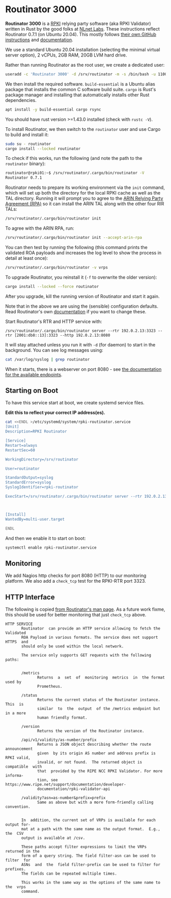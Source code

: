 
# Routinator 3000

**Routinator 3000** is a [RPKI](/features/rpki.md) relying party software (aka RPKI Validator) written in Rust by the good folks at [NLnet Labs](https://www.nlnetlabs.nl/projects/rpki/routinator/). These instructions reflect Routinator 0.7.1 (on Ubuntu 20.04). This mostly follows [their own GitHub instructions](https://github.com/NLnetLabs/routinator) and [documentation](https://rpki.readthedocs.io/en/latest/routinator/).

We use a standard Ubuntu 20.04 installation (selecting the minimal virtual server option), 2 vCPUs, 2GB RAM, 20GB LVM hard drive.

Rather than running Routinator as the root user, we create a dedicated user:

```sh
useradd -c 'Routinator 3000' -d /srv/routinator -m -s /bin/bash -u 1100 routinator
```

We then install the required software. `build-essential` is a Ubuntu alias package that installs the common C software build suite. `cargo` is Rust's package manager and installing that automatically installs other Rust dependencies.

```sh
apt install -y build-essential cargo rsync
```

You should have rust version >=1.43.0 installed (check with `rustc -V`).

To install Routinator, we then switch to the `routinator` user and use Cargo to build and install it:

```sh
sudo su - routinator
cargo install --locked routinator
```

To check if this works, run the following (and note the path to the `routinator` binary):

```sh
routinator@rpki01:~$ /srv/routinator/.cargo/bin/routinator -V
Routinator 0.7.1
```

Routinator needs to prepare its working environment via the `init` command, which will set up both
the directory for the local RPKI cache as well as the TAL directory. Running it will prompt you to
agree to the [ARIN Relying Party Agreement (RPA)](https://www.arin.net/resources/manage/rpki/tal/)
so it can install the ARIN TAL along with the other four RIR TALs:

```sh
/srv/routinator/.cargo/bin/routinator init
```

To agree with the ARIN RPA, run:

```sh
/srv/routinator/.cargo/bin/routinator init --accept-arin-rpa
```

You can then test by running the following (this command prints the validated ROA payloads
and increases the log level to show the process in detail at least once):

```sh
/srv/routinator/.cargo/bin/routinator -v vrps
```

To upgrade Routinator, you reinstall it (`-f` to overwrite the older version):

```sh
cargo install --locked --force routinator
```

After you upgrade, kill the running version of Routinator and start it again.

Note that in the above we are using the (sensible) configuration defaults. Read Routinator's own [documentation](https://rpki.readthedocs.io/en/latest/routinator/) if you want to change these.

Start Routinator's RTR and HTTP service with:

```
/srv/routinator/.cargo/bin/routinator server --rtr 192.0.2.13:3323 --rtr [2001:db8::13]:3323 --http 192.0.2.13:8080
```

It will stay attached unless you run it with `-d` (for daemon) to start in the background. You can see log messages using:

```sh
cat /var/log/syslog | grep routinator
```

When it starts, there is a webserver on port 8080 - see [the documentation for the available endpoints](https://rpki.readthedocs.io/en/latest/routinator/running.html#running-the-http-service).

## Starting on Boot

To have this service start at boot, we create systemd service files.

**Edit this to reflect your correct IP address(es).**


```sh
cat <<ENDL >/etc/systemd/system/rpki-routinator.service
[Unit]
Description=RPKI Routinator

[Service]
Restart=always
RestartSec=60

WorkingDirectory=/srv/routinator

User=routinator

StandardOutput=syslog
StandardError=syslog
SyslogIdentifier=rpki-routinator

ExecStart=/srv/routinator/.cargo/bin/routinator server --rtr 192.0.2.13:3323 --rtr [2001:db8::13]:3323 --http 192.0.2.13:8080



[Install]
WantedBy=multi-user.target

ENDL
```

And then we enable it to start on boot:

```sh
systemctl enable rpki-routinator.service
```

## Monitoring

We add Nagios http checks for port 8080 (HTTP) to our monitoring platform. We also add a `check_tcp` test for the RPKI-RTR port 3323.

## HTTP Interface

The following is copied [from Routinator's man page](https://nlnetlabs.nl/documentation/rpki/routinator/). As a future work fixme, this should be used for better monitoring that just `check_tcp` above.

```
HTTP SERVICE
       Routinator  can provide an HTTP service allowing to fetch the Validated
       ROA Payload in various formats. The service does not support HTTPS  and
       should only be used within the local network.

       The service only supports GET requests with the following paths:


       /metrics
              Returns  a  set  of  monitoring  metrics  in  the format used by
              Prometheus.

       /status
              Returns the current status of the Routinator instance.  This  is
              similar  to  the  output  of the /metrics endpoint but in a more
              human friendly format.

       /version
              Returns the version of the Routinator instance.

       /api/v1/validity/as-number/prefix
              Returns a JSON object describing whether the route  announcement
              given  by its origin AS number and address prefix is RPKI valid,
              invalid, or not found.  The returned object is  compatible  with
              that  provided by the RIPE NCC RPKI Validator. For more informa-
              tion, see  https://www.ripe.net/support/documentation/developer-
              documentation/rpki-validator-api

       /validity?asn=as-number&prefix=prefix
              Same as above but with a more form-friendly calling convention.


       In  addition, the current set of VRPs is available for each output for-
       mat at a path with the same name as the output format.  E.g.,  the  CSV
       output is available at /csv.

       These paths accept filter expressions to limit the VRPs returned in the
       form of a query string. The field filter-asn can be used to filter  for
       ASNs  and  the  field filter-prefix can be used to filter for prefixes.
       The fields can be repeated multiple times.

       This works in the same way as the options of the same name to the  vrps
       command.

```
